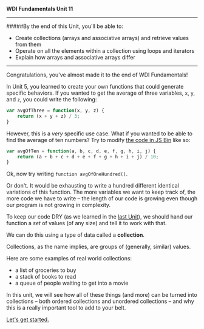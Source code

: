 **WDI Fundamentals Unit 11**

---

#####By the end of this Unit, you'll be able to:
* Create collections (arrays and associative arrays) and retrieve values from them
* Operate on all the elements within a collection using loops and iterators
* Explain how arrays and associative arrays differ

---

Congratulations, you've almost made it to the end of WDI Fundamentals!

In Unit 5, you learned to create your own functions that could generate specific behaviors. If you wanted to get the average of three variables, `x`, `y`, and `z`, you could write the following:

```javascript
var avgOfThree = function(x, y, z) {
    return (x + y + z) / 3;
}
```

However, this is a *very* specific use case. What if you wanted to be able to find the average of ten numbers? Try to modify [the code in JS Bin](https://jsbin.com/wajevud/edit?js,console) like so:

```javascript
var avgOfTen = function(a, b, c, d, e, f, g, h, i, j) {
    return (a + b + c + d + e + f + g + h + i + j) / 10;
}
```
Ok, now try writing `function avgOfOneHundred()`.

Or don't. It would be exhausting to write a hundred different identical variations of this function. The more variables we want to keep track of, the more code we have to write – the length of our code is growing even though our program is not growing in complexity.

To keep our code DRY (as we learned in the [last Unit](../05_chapter/05_lesson.md)), we should hand our function a *set* of values (of any size) and tell it to work with that.

We can do this using a type of data called a **collection**.

Collections, as the name implies, are groups of (generally, similar) values.

Here are some examples of real world collections:
- a list of groceries to buy
- a stack of books to read
- a queue of people waiting to get into a movie

In this unit, we will see how all of these things (and more) can be turned into collections – both ordered collections and unordered collections – and why this is a really important tool to add to your belt.


[Let's get started.](02_lesson.md)
